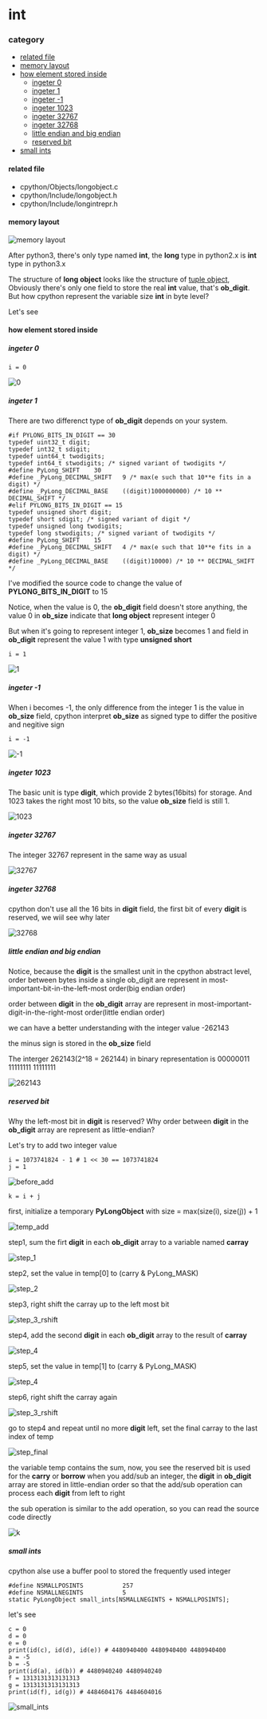 # int

### category

* [related file](#related-file)
* [memory layout](#memory-layout)
* [how element stored inside](#how-element-stored-inside)
	* [ingeter 0](#ingeter-0)
	* [ingeter 1](#ingeter-1)
	* [ingeter -1](#ingeter--1)
	* [ingeter 1023](#ingeter-1023)
	* [ingeter 32767](#ingeter-32767)
	* [ingeter 32768](#ingeter-32768)
	* [little endian and big endian](#little-endian-and-big-endian)
	* [reserved bit](#reserved-bit)
* [small ints](#small-ints)

#### related file
* cpython/Objects/longobject.c
* cpython/Include/longobject.h
* cpython/Include/longintrepr.h

#### memory layout

![memory layout](https://img-blog.csdnimg.cn/20190314164305131.png?x-oss-process=image/watermark,type_ZmFuZ3poZW5naGVpdGk,shadow_10,text_aHR0cHM6Ly9ibG9nLmNzZG4ubmV0L3FxXzMxNzIwMzI5,size_16,color_FFFFFF,t_70)

After python3, there's only type named **int**, the **long** type in python2.x is **int** type in python3.x

The structure of **long object** looks like the structure of [tuple object](https://github.com/zpoint/Cpython-Internals/blob/master/BasicObject/tuple/tuple.md#memory-layout), Obviously there's only one field to store the real **int** value, that's **ob_digit**. But how cpython represent the variable size **int** in byte level?

Let's see

#### how element stored inside

##### ingeter 0

	i = 0

![0](https://github.com/zpoint/Cpython-Internals/blob/master/BasicObject/long/0.png)

##### ingeter 1

There are two differenct type of **ob_digit** depends on your system.

    #if PYLONG_BITS_IN_DIGIT == 30
    typedef uint32_t digit;
    typedef int32_t sdigit;
    typedef uint64_t twodigits;
    typedef int64_t stwodigits; /* signed variant of twodigits */
    #define PyLong_SHIFT    30
    #define _PyLong_DECIMAL_SHIFT   9 /* max(e such that 10**e fits in a digit) */
    #define _PyLong_DECIMAL_BASE    ((digit)1000000000) /* 10 ** DECIMAL_SHIFT */
    #elif PYLONG_BITS_IN_DIGIT == 15
    typedef unsigned short digit;
    typedef short sdigit; /* signed variant of digit */
    typedef unsigned long twodigits;
    typedef long stwodigits; /* signed variant of twodigits */
    #define PyLong_SHIFT    15
    #define _PyLong_DECIMAL_SHIFT   4 /* max(e such that 10**e fits in a digit) */
    #define _PyLong_DECIMAL_BASE    ((digit)10000) /* 10 ** DECIMAL_SHIFT */

I've modified the source code to change the value of **PYLONG_BITS_IN_DIGIT** to 15

Notice, when the value is 0, the **ob_digit** field doesn't store anything, the value 0 in **ob_size** indicate that **long object** represent integer 0

But when it's going to represent integer 1, **ob_size** becomes 1 and field in **ob_digit** represent the value 1 with type **unsigned short**

	i = 1

![1](https://github.com/zpoint/Cpython-Internals/blob/master/BasicObject/long/1.png)

##### ingeter -1

When i becomes -1, the only difference from the integer 1 is the value in **ob_size** field, cpython interpret **ob_size** as signed type to differ the positive and negitive sign

	i = -1

![-1](https://github.com/zpoint/Cpython-Internals/blob/master/BasicObject/long/-1.png)

##### ingeter 1023

The basic unit is type **digit**, which provide 2 bytes(16bits) for storage. And 1023 takes the right most 10 bits,
so the value **ob_size** field is still 1.


![1023](https://github.com/zpoint/Cpython-Internals/blob/master/BasicObject/long/1023.png)

##### ingeter 32767

The integer 32767 represent in the same way as usual

![32767](https://github.com/zpoint/Cpython-Internals/blob/master/BasicObject/long/32767.png)

##### ingeter 32768

cpython don't use all the 16 bits in **digit** field, the first bit of every **digit** is reserved, we wiil see why later

![32768](https://github.com/zpoint/Cpython-Internals/blob/master/BasicObject/long/32768.png)

##### little endian and big endian

Notice, because the **digit** is the smallest unit in the cpython abstract level, order between bytes inside a single ob_digit are represent in most-important-bit-in-the-left-most order(big endian order)

order between **digit** in the **ob_digit** array are represent in most-important-digit-in-the-right-most order(little endian order)

we can have a better understanding with the integer value -262143

the minus sign is stored in the **ob_size** field

The interger 262143(2^18 = 262144) in binary representation is 00000011 11111111 11111111

![262143](https://github.com/zpoint/Cpython-Internals/blob/master/BasicObject/long/262143.png)

##### reserved bit

Why the left-most bit in **digit** is reserved? Why order between **digit** in the **ob_digit** array are represent as little-endian?

Let's try to add two integer value

	i = 1073741824 - 1 # 1 << 30 == 1073741824
    j = 1

![before_add](https://github.com/zpoint/Cpython-Internals/blob/master/BasicObject/long/before_add.png)

	k = i + j

first, initialize a temporary **PyLongObject** with size = max(size(i), size(j)) + 1

![temp_add](https://github.com/zpoint/Cpython-Internals/blob/master/BasicObject/long/temp_add.png)

step1, sum the firt **digit** in each **ob_digit** array to a variable named **carray**

![step_1](https://github.com/zpoint/Cpython-Internals/blob/master/BasicObject/long/step_1.png)

step2, set the value in temp[0] to (carry & PyLong_MASK)

![step_2](https://github.com/zpoint/Cpython-Internals/blob/master/BasicObject/long/step_2.png)

step3, right shift the carray up to the left most bit

![step_3_rshift](https://github.com/zpoint/Cpython-Internals/blob/master/BasicObject/long/step_3_rshift.png)

step4, add the second **digit** in each **ob_digit** array to the result of **carray**

![step_4](https://github.com/zpoint/Cpython-Internals/blob/master/BasicObject/long/step_4.png)

step5, set the value in temp[1] to (carry & PyLong_MASK)

![step_4](https://github.com/zpoint/Cpython-Internals/blob/master/BasicObject/long/step_5.png)

step6, right shift the carray again

![step_3_rshift](https://github.com/zpoint/Cpython-Internals/blob/master/BasicObject/long/step_3_rshift.png)

go to step4 and repeat until no more **digit** left, set the final carray to the last index of temp

![step_final](https://github.com/zpoint/Cpython-Internals/blob/master/BasicObject/long/step_final.png)

the variable temp contains the sum, now, you see the reserved bit is used for the **carry** or **borrow** when you add/sub an integer, the **digit** in **ob_digit** array are stored in little-endian order so that the add/sub operation can process each **digit** from left to right

the sub operation is similar to the add operation, so you can read the source code directly

![k](https://github.com/zpoint/Cpython-Internals/blob/master/BasicObject/long/k.png)


##### small ints

cpython alse use a buffer pool to stored the frequently used integer


	#define NSMALLPOSINTS           257
	#define NSMALLNEGINTS           5
    static PyLongObject small_ints[NSMALLNEGINTS + NSMALLPOSINTS];

let's see

	c = 0
    d = 0
    e = 0
    print(id(c), id(d), id(e)) # 4480940400 4480940400 4480940400
    a = -5
    b = -5
    print(id(a), id(b)) # 4480940240 4480940240
    f = 1313131313131313
    g = 1313131313131313
    print(id(f), id(g)) # 4484604176 4484604016

![small_ints](https://github.com/zpoint/Cpython-Internals/blob/master/BasicObject/long/small_ints.png)